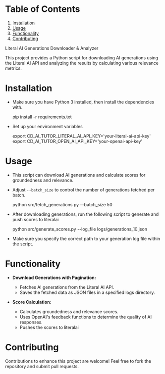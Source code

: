 
# Table of Contents

1.  [Installation](#org058ab1f)
2.  [Usage](#org828fe55)
3.  [Functionality](#orge3223b4)
4.  [Contributing](#orgfe3469e)

Literal AI Generations Downloader & Analyzer

This project provides a Python script for downloading AI generations using the
Literal AI API and analyzing the results by calculating various relevance
metrics.


<a id="org058ab1f"></a>

# Installation

-   Make sure you have Python 3 installed, then install the dependencies with.

    pip install -r requirements.txt

-   Set up your environment variables

    export CD_AI_TUTOR_LITERAL_AI_API_KEY='your-literal-ai-api-key'
    export CD_AI_TUTOR_OPEN_AI_API_KEY='your-openai-api-key'


<a id="org828fe55"></a>

# Usage

-   This script can download AI generations and calculate scores for groundedness
    and relevance.
-   Adjust `--batch_size` to control the number of generations fetched per batch.

    python src/fetch_generations.py --batch_size 50

-   After downloading generations, run the following script to generate and push
    scores to literalai

    python src/generate_scores.py --log_file logs/generations_10.json

-   Make sure you specify the correct path to your generation log file within the
    script.


<a id="orge3223b4"></a>

# Functionality

-   **Download Generations with Pagination:**
    -   Fetches AI generations from the Literal AI API.
    -   Saves the fetched data as JSON files in a specified logs directory.

-   **Score Calculation:**
    -   Calculates groundedness and relevance scores.
    -   Uses OpenAI's feedback functions to determine the quality of AI responses.
    -   Pushes the scores to literalai


<a id="orgfe3469e"></a>

# Contributing

Contributions to enhance this project are welcome! Feel free to fork the
repository and submit pull requests.

